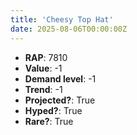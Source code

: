```yaml
---
title: 'Cheesy Top Hat'
date: 2025-08-06T00:00:00Z
---
```

- **RAP**: 7810
- **Value**: -1
- **Demand level**: -1
- **Trend**: -1
- **Projected?**: True
- **Hyped?**: True
- **Rare?**: True
